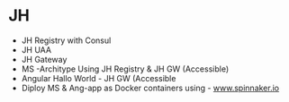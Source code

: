 # JH
- JH Registry with Consul
- JH UAA
- JH Gateway
- MS -Architype Using JH Registry & JH GW (Accessible)
- Angular Hallo World - JH GW (Accessible
- Diploy MS & Ang-app as Docker containers using - www.spinnaker.io

